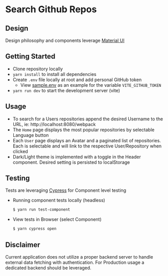 # Search Github Repos

## Design
Design philosophy and components leverage [Material UI](https://mui.com/)

## Getting Started
- Clone repository locally
- `yarn install` to install all dependencies
- Create `.env` file locally at root and add personal GitHub token
  - View [sample.env](sample.env) as an example for the variable `VITE_GITHUB_TOKEN`
- `yarn run dev` to start the development server (vite)

## Usage
- To search for a Users repositories append the desired Username to the URL, ie:
http://localhost:8080/webpack
- The `Home` page displays the most popular repositories by selectable Language button
- Each `User` page displays an Avatar and a paginated list of repositories. Each is selectable
and will link to the respective User/Repository when clicked
- Dark/Light theme is implemented with a toggle in the Header component. Desired
setting is persisted to localStorage

## Testing
Tests are leveraging [Cypress](https://docs.cypress.io/guides/overview/why-cypress) for Component level testing
- Running component tests locally (headless)
  ```bash
  $ yarn run test-component
  ```
- View tests in Browser (select Component)
  ```bash
  $ yarn cypress open
  ```
  
## Disclaimer
Current application does not utilize a proper backend server to handle external data fetching with
authentication. For Production usage a dedicated backend should be leveraged.